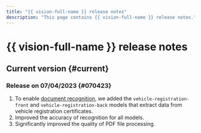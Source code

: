 ```yaml
---
title: "{{ vision-full-name }} release notes"
description: "This page contains {{ vision-full-name }} release notes."
---
```


# {{ vision-full-name }} release notes

## Current version {#current}

### Release on 07/04/2023 {#070423}

1. To enable [document recognition](concepts/ocr/template-recognition.md), we added the `vehicle-registration-front` and `vehicle-registration-back` models that extract data from vehicle registration certificates.
1. Improved the accuracy of recognition for all models.
1. Significantly improved the quality of PDF file processing.
